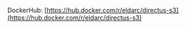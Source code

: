 DockerHub: [https://hub.docker.com/r/eldarc/directus-s3](https://hub.docker.com/r/eldarc/directus-s3)
